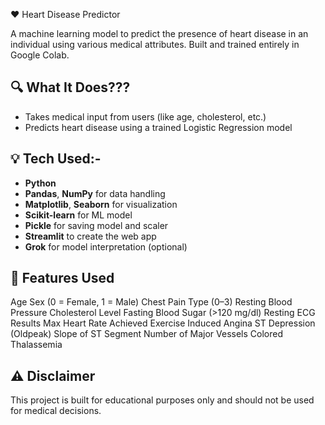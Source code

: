❤️ Heart Disease Predictor

A machine learning model to predict the presence of heart disease in an individual using various medical attributes. Built and trained entirely in Google Colab.

## 🔍 What It Does???

- Takes medical input from users (like age, cholesterol, etc.)
- Predicts heart disease using a trained Logistic Regression model
 
## 💡 Tech Used:-

- **Python**
- **Pandas**, **NumPy** for data handling
- **Matplotlib**, **Seaborn** for visualization
- **Scikit-learn** for ML model
- **Pickle** for saving model and scaler
- **Streamlit** to create the web app
- **Grok** for model interpretation (optional)
  
## 🧬 Features Used
Age
Sex (0 = Female, 1 = Male)
Chest Pain Type (0–3)
Resting Blood Pressure
Cholesterol Level
Fasting Blood Sugar (>120 mg/dl)
Resting ECG Results
Max Heart Rate Achieved
Exercise Induced Angina
ST Depression (Oldpeak)
Slope of ST Segment
Number of Major Vessels Colored
Thalassemia

## ⚠ Disclaimer
This project is built for educational purposes only and should not be used for medical decisions.
